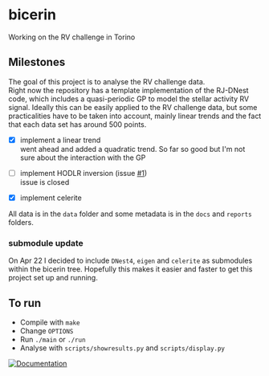 # bicerin
Working on the RV challenge in Torino


## Milestones

The goal of this project is to analyse the RV challenge data.  
Right now the repository has a template implementation of the RJ-DNest code, which includes a quasi-periodic GP to model the stellar activity RV signal. Ideally this can be easily applied to the RV challenge data, but some practicalities have to be taken into account, mainly linear trends and the fact that each data set has around 500 points. 

- [x] implement a linear trend  
      went ahead and added a quadratic trend. So far so good but I'm not sure about the interaction with the GP
- [ ] implement HODLR inversion (issue [#1](https://github.com/j-faria/bicerin/issues/1))  
      issue is closed
- [x] implement celerite


All data is in the `data` folder and some metadata is in the `docs` and `reports` folders. 

### submodule update

On Apr 22 I decided to include `DNest4`, `eigen` and `celerite` as submodules within the bicerin tree.
Hopefully this makes it easier and faster to get this project set up and running.



## To run

- Compile with `make`
- Change `OPTIONS`
- Run `./main` or `./run`
- Analyse with `scripts/showresults.py` and `scripts/display.py`


[![Documentation](https://readthedocs.org/projects/bicerin/badge/?version=latest)](http://bicerin.readthedocs.io/?badge=latest)
